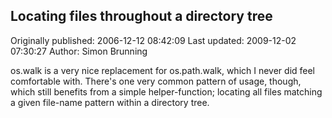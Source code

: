 ## Locating files throughout a directory tree

Originally published: 2006-12-12 08:42:09
Last updated: 2009-12-02 07:30:27
Author: Simon Brunning

os.walk is a very nice replacement for os.path.walk, which I never did feel comfortable with. There's one very common pattern of usage, though, which still benefits from a simple helper-function; locating all files matching a given file-name pattern within a directory tree.